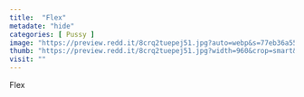 ```yaml
---
title:  "Flex"
metadate: "hide"
categories: [ Pussy ]
image: "https://preview.redd.it/8crq2tuepej51.jpg?auto=webp&s=77eb36a550262de322938261310545405f2aa77b"
thumb: "https://preview.redd.it/8crq2tuepej51.jpg?width=960&crop=smart&auto=webp&s=24329bca3132e87c35cbef6bb915af365a556b06"
visit: ""
---
```

Flex
